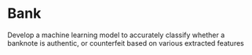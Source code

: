 # Bank
Develop a machine learning model to accurately classify whether a banknote is authentic, or counterfeit based on various extracted features
